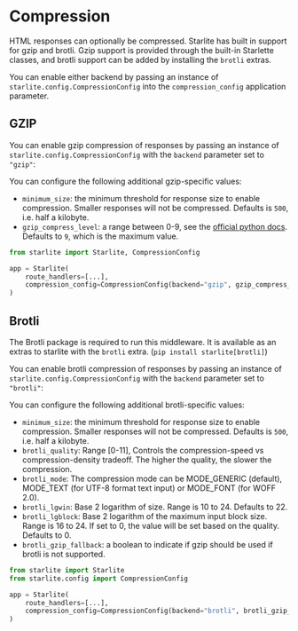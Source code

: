 # Compression

HTML responses can optionally be compressed. Starlite has built in support for gzip and brotli. Gzip support is provided through the built-in Starlette classes, and brotli support can be added by installing the `brotli` extras.

You can enable either backend by passing an instance of `starlite.config.CompressionConfig` into the `compression_config` application parameter.

## GZIP

You can enable gzip compression of responses by passing an instance of `starlite.config.CompressionConfig` with the `backend` parameter set to `"gzip"`:

You can configure the following additional gzip-specific values:

- `minimum_size`: the minimum threshold for response size to enable compression. Smaller responses will not be compressed. Defaults is `500`, i.e. half a kilobyte.
- `gzip_compress_level`: a range between 0-9, see the [official python docs](https://docs.python.org/3/library/gzip.html). Defaults to `9`, which is the maximum value.

```python
from starlite import Starlite, CompressionConfig

app = Starlite(
    route_handlers=[...],
    compression_config=CompressionConfig(backend="gzip", gzip_compress_level=9),
)
```

## Brotli

The Brotli package is required to run this middleware. It is available as an extras to starlite with the `brotli` extra. (`pip install starlite[brotli]`)

You can enable brotli compression of responses by passing an instance of `starlite.config.CompressionConfig` with the `backend` parameter set to `"brotli"`:

You can configure the following additional brotli-specific values:

- `minimum_size`: the minimum threshold for response size to enable compression. Smaller responses will not be compressed. Defaults is `500`, i.e. half a kilobyte.
- `brotli_quality`: Range [0-11], Controls the compression-speed vs compression-density tradeoff. The higher the quality, the slower the compression.
- `brotli_mode`: The compression mode can be MODE_GENERIC (default), MODE_TEXT (for UTF-8 format text input) or MODE_FONT (for WOFF 2.0).
- `brotli_lgwin`: Base 2 logarithm of size. Range is 10 to 24. Defaults to 22.
- `brotli_lgblock`: Base 2 logarithm of the maximum input block size. Range is 16 to 24. If set to 0, the value will be set based on the quality. Defaults to 0.
- `brotli_gzip_fallback`: a boolean to indicate if gzip should be used if brotli is not supported.

```python
from starlite import Starlite
from starlite.config import CompressionConfig

app = Starlite(
    route_handlers=[...],
    compression_config=CompressionConfig(backend="brotli", brotli_gzip_fallback=True),
)
```
